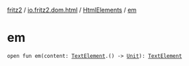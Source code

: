 [fritz2](../../index.md) / [io.fritz2.dom.html](../index.md) / [HtmlElements](index.md) / [em](./em.md)

# em

`open fun em(content: `[`TextElement`](../-text-element/index.md)`.() -> `[`Unit`](https://kotlinlang.org/api/latest/jvm/stdlib/kotlin/-unit/index.html)`): `[`TextElement`](../-text-element/index.md)
